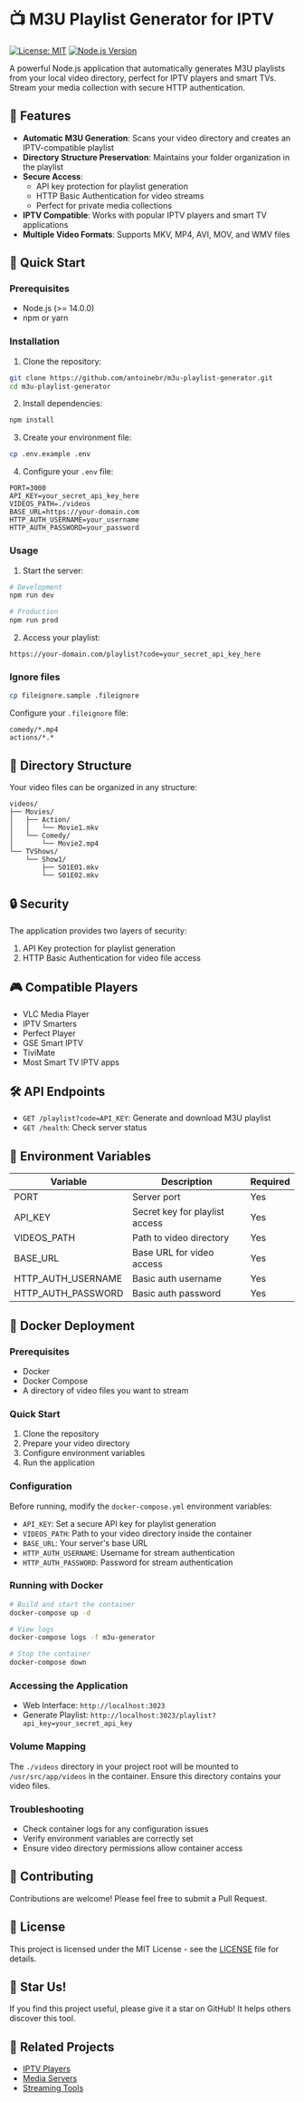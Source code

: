 # 📺 M3U Playlist Generator for IPTV

[![License: MIT](https://img.shields.io/badge/License-MIT-yellow.svg)](https://opensource.org/licenses/MIT)
[![Node.js Version](https://img.shields.io/badge/node-%3E%3D%2014.0.0-brightgreen.svg)](https://nodejs.org/)

A powerful Node.js application that automatically generates M3U playlists from your local video directory, perfect for IPTV players and smart TVs. Stream your media collection with secure HTTP authentication.

## 🌟 Features

- **Automatic M3U Generation**: Scans your video directory and creates an IPTV-compatible playlist
- **Directory Structure Preservation**: Maintains your folder organization in the playlist
- **Secure Access**: 
  - API key protection for playlist generation
  - HTTP Basic Authentication for video streams
  - Perfect for private media collections
- **IPTV Compatible**: Works with popular IPTV players and smart TV applications
- **Multiple Video Formats**: Supports MKV, MP4, AVI, MOV, and WMV files

## 🚀 Quick Start

### Prerequisites

- Node.js (>= 14.0.0)
- npm or yarn

### Installation

1. Clone the repository:
```bash
git clone https://github.com/antoinebr/m3u-playlist-generator.git
cd m3u-playlist-generator
```

2. Install dependencies:
```bash
npm install
```

3. Create your environment file:
```bash
cp .env.example .env
```

4. Configure your `.env` file:
```env
PORT=3000
API_KEY=your_secret_api_key_here
VIDEOS_PATH=./videos
BASE_URL=https://your-domain.com
HTTP_AUTH_USERNAME=your_username
HTTP_AUTH_PASSWORD=your_password
```

### Usage

1. Start the server:
```bash
# Development
npm run dev

# Production
npm run prod
```

2. Access your playlist:
```
https://your-domain.com/playlist?code=your_secret_api_key_here
```

### Ignore files 

```bash
cp fileignore.sample .fileignore
```

Configure your `.fileignore` file:

```
comedy/*.mp4
actions/*.*
```


## 📁 Directory Structure

Your video files can be organized in any structure:
```
videos/
├── Movies/
│   ├── Action/
│   │   └── Movie1.mkv
│   └── Comedy/
│       └── Movie2.mp4
└── TVShows/
    └── Show1/
        ├── S01E01.mkv
        └── S01E02.mkv
```

## 🔒 Security

The application provides two layers of security:
1. API Key protection for playlist generation
2. HTTP Basic Authentication for video file access

## 🎮 Compatible Players

- VLC Media Player
- IPTV Smarters
- Perfect Player
- GSE Smart IPTV
- TiviMate
- Most Smart TV IPTV apps

## 🛠️ API Endpoints

- `GET /playlist?code=API_KEY`: Generate and download M3U playlist
- `GET /health`: Check server status

## 📝 Environment Variables

| Variable | Description | Required |
|----------|-------------|----------|
| PORT | Server port | Yes |
| API_KEY | Secret key for playlist access | Yes |
| VIDEOS_PATH | Path to video directory | Yes |
| BASE_URL | Base URL for video access | Yes |
| HTTP_AUTH_USERNAME | Basic auth username | Yes |
| HTTP_AUTH_PASSWORD | Basic auth password | Yes |

## 🐳 Docker Deployment

### Prerequisites
- Docker
- Docker Compose
- A directory of video files you want to stream

### Quick Start
1. Clone the repository
2. Prepare your video directory
3. Configure environment variables
4. Run the application

### Configuration
Before running, modify the `docker-compose.yml` environment variables:
- `API_KEY`: Set a secure API key for playlist generation
- `VIDEOS_PATH`: Path to your video directory inside the container
- `BASE_URL`: Your server's base URL
- `HTTP_AUTH_USERNAME`: Username for stream authentication
- `HTTP_AUTH_PASSWORD`: Password for stream authentication

### Running with Docker
```bash
# Build and start the container
docker-compose up -d

# View logs
docker-compose logs -f m3u-generator

# Stop the container
docker-compose down
```

### Accessing the Application
- Web Interface: `http://localhost:3023`
- Generate Playlist: `http://localhost:3023/playlist?api_key=your_secret_api_key`

### Volume Mapping
The `./videos` directory in your project root will be mounted to `/usr/src/app/videos` in the container. Ensure this directory contains your video files.

### Troubleshooting
- Check container logs for any configuration issues
- Verify environment variables are correctly set
- Ensure video directory permissions allow container access

## 🤝 Contributing

Contributions are welcome! Please feel free to submit a Pull Request.

## 📄 License

This project is licensed under the MIT License - see the [LICENSE](LICENSE) file for details.

## 🌟 Star Us!

If you find this project useful, please give it a star on GitHub! It helps others discover this tool.

## 🔗 Related Projects

- [IPTV Players](https://github.com/topics/iptv-player)
- [Media Servers](https://github.com/topics/media-server)
- [Streaming Tools](https://github.com/topics/streaming)
